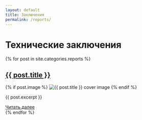 ```yaml
---
layout: default
title: Заключения
permalink: /reports/
---
```


<link rel="stylesheet" href="https://antonuspenskiy.github.io/assets/style.css">

<div class="article-container">

<h1>Технические заключения</h1>
<div class="articles-page">
  {% for post in site.categories.reports %}
    <div class="post-block">
      <h2 class="post-title">
        <a href="{{ post.url }}">{{ post.title }}</a>
      </h2>
      {% if post.image %}
        <img src="{{ post.image }}" alt="{{ post.title }} cover image" class="post-cover">
      {% endif %}
      <p class="post-excerpt">{{ post.excerpt }}</p>
      <a href="{{ post.url }}" class="read-more-btn">Читать далее</a>
    </div>
  {% endfor %}
</div>

</div>
